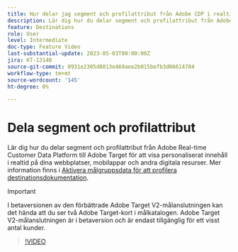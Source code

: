 ```yaml
---
title: Hur delar jag segment och profilattribut från Adobe CDP i realtid till Adobe Target?
description: Lär dig hur du delar segment och profilattribut från Adobe Real-time Customer Data Platform till Adobe Target för att visa personaliserat innehåll i realtid på dina webbplatser, mobilappar och andra digitala resurser.
feature: Destinations
role: User
level: Intermediate
doc-type: Feature Video
last-substantial-update: 2023-05-03T00:00:00Z
jira: KT-13140
source-git-commit: 0931e2305d8013e469aee2b015befb3d06614784
workflow-type: tm+mt
source-wordcount: '145'
ht-degree: 0%

---
```



# Dela segment och profilattribut

Lär dig hur du delar segment och profilattribut från Adobe Real-time Customer Data Platform till Adobe Target för att visa personaliserat innehåll i realtid på dina webbplatser, mobilappar och andra digitala resurser. Mer information finns i [Aktivera målgruppsdata för att profilera destinationsdokumentation](https://experienceleague.adobe.com/docs/experience-platform/destinations/ui/activate/activate-profile-request-destinations.html).

>[!IMPORTANT]
>
>I betaversionen av den förbättrade Adobe Target V2-målanslutningen kan det hända att du ser två Adobe Target-kort i målkatalogen. Adobe Target V2-målanslutningen är i betaversion och är endast tillgänglig för ett visst antal kunder.

>[!VIDEO](https://video.tv.adobe.com/v/3419036/?learn=on)
